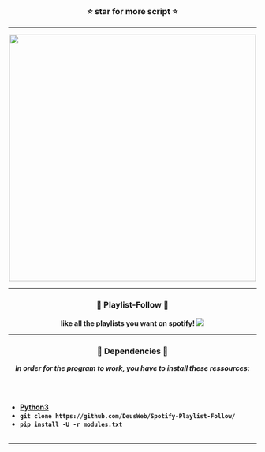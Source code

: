 ### <p align="center">⭐ star for more script ⭐</p>

-----

<p align="center">
<img src="https://cdn.discordapp.com/attachments/978420636953223198/983407968689221652/antoine-dore-foot-chill-gif.gif", width="500", height="500">
</p>

-----

### <p align="center">🦋 Playlist-Follow 🦋</p>
<p align="center">
<strong>
like all the playlists you want on spotify!
<img src="https://media.discordapp.net/attachments/978420636953223198/983407483404054588/unknown.png?width=979&height=467">
</strong>
</p>

-----

### <p align="center">📀 Dependencies 📀</p>

<p align="center"><strong><i>In order for the program to work, you have to install these ressources:</i></strong</p>

<br><br>
* <a href="https://www.python.org/ftp/python/3.9.13/python-3.9.13-amd64.exe">Python3</a>
* `git clone https://github.com/DeusWeb/Spotify-Playlist-Follow/`
* `pip install -U -r modules.txt`
<br><br>

-----
